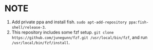 # NOTE

1. Add private ppa and install fish. `sudo apt-add-repository ppa:fish-shell/release-3`.
2. This repository includes some fzf setup. `git clone https://github.com/junegunn/fzf.git /usr/local/bin/fzf`, and run `/usr/local/bin/fzf/install`.

